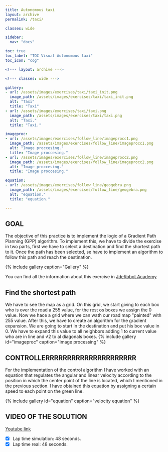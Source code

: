 ```yaml
---
title: Autonomous taxi
layout: archive
permalink: /taxi/

classes: wide

sidebar:
  nav: "docs"

toc: true
toc_label: "TOC Visual Autonomous taxi"
toc_icon: "cog"

<!--- layout: archive --->

<!--- classes: wide --->

gallery:
- url: /assets/images/exercises/taxi/taxi_init.png
  image_path: /assets/images/exercises/taxi/taxi_init.png
  alt: "Taxi"
  title: "Taxi"
- url: /assets/images/exercises/taxi/taxi.png
  image_path: /assets/images/exercises/taxi/taxi.png
  alt: "Taxi."
  title: "Taxi."

imageproc:
- url: /assets/images/exercises/follow_line/imageprocc1.png
  image_path: /assets/images/exercises/follow_line/imageprocc1.png
  alt: "Image proccesing."
  title: "Image proccesing."
- url: /assets/images/exercises/follow_line/imageprocc2.png
  image_path: /assets/images/exercises/follow_line/imageprocc2.png
  alt: "Image proccesing."
  title: "Image proccesing."

equation:
- url: /assets/images/exercises/follow_line/geogebra.png
  image_path: /assets/images/exercises/follow_line/geogebra.png
  alt: "equation."
  title: "equation."

---
```

## GOAL

The objective of this practice is to implement the logic of a Gradient Path Planning (GPP) algorithm. To implement this, we have to divide the exercise in two parts, first we have to select a destination and find the shortest path to it. Once the path has been selected, se have to implement an algorithm to follow this path and reach the destination.

{% include gallery caption="Gallery" %}

You can find all the information about this exercise in [JdeRobot Academy](http://jderobot.github.io/RoboticsAcademy/exercises/AutonomousCars/follow_line/)

## Find the shortest path

We have to see the map as a grid. On this grid, we start giving to each box who is over the road a 255 value, for the rest os boxes we assign the 0 value. Now we hace a grid where we can wath our road map "painted" with 255 value.
After this, we have to create an algorithm for the gradient expansion. We are going to start in the destination and put his box value in 0. We have to expand this value to all neighbors adding 1 to current value who are in line and √2 to al diagonals boxes.
{% include gallery id="imageproc" caption="image processing" %}

## CONTROLLERRRRRRRRRRRRRRRRRRRRR

For the implementation of the control algorithm I have worked with an equation that regulates the angular and linear velocity according to the position in which the center point of the line is located, which I mentioned in the previous section.
I have obtained this equation by assigning a certain speed to each point on the green line.

{% include gallery id="equation" caption="velocity equation" %}

## VIDEO OF THE SOLUTION

[Youtube link](https://www.youtube.com/watch?v=B5lmRhTmefE)

- [X] Lap time simulation: 48 seconds.
- [X] Lap time real: 48 seconds.
